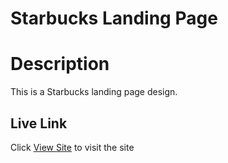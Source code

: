 # Starbucks Landing Page

# Description  
This is a Starbucks landing page design.
  
##  Live Link  
 Click [View Site](https://bernicetwili.github.io/Starbucks/)  to visit the site
